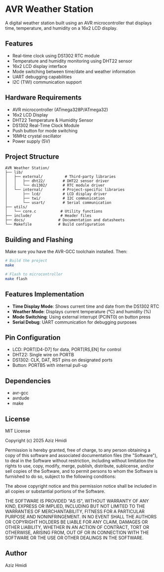 # AVR Weather Station

A digital weather station built using an AVR microcontroller that displays time, temperature, and humidity on a 16x2 LCD display.

## Features

- Real-time clock using DS1302 RTC module
- Temperature and humidity monitoring using DHT22 sensor
- 16x2 LCD display interface
- Mode switching between time/date and weather information
- UART debugging capabilities
- I2C (TWI) communication support

## Hardware Requirements

- AVR microcontroller (ATmega328P/ATmega32)
- 16x2 LCD Display
- DHT22 Temperature & Humidity Sensor
- DS1302 Real-Time Clock Module
- Push button for mode switching
- 16MHz crystal oscillator
- Power supply (5V)

## Project Structure

```
AVR Weather Station/
├── lib/
│   ├── external/          # Third-party libraries
│   │   ├── dht22/        # DHT22 sensor driver
│   │   └── ds1302/       # RTC module driver
│   └── internal/         # Project-specific libraries
│       ├── lcd/          # LCD display driver
│       ├── twi/          # I2C communication
│       └── usart/        # Serial communication
├── utils/
│   └── core.c           # Utility functions
├── include/             # Header files
├── docs/               # Documentation and datasheets
└── Makefile            # Build configuration
```

## Building and Flashing

Make sure you have the AVR-GCC toolchain installed. Then:

```bash
# Build the project
make

# Flash to microcontroller
make flash
```

## Features Implementation

- **Time Display Mode**: Shows current time and date from the DS1302 RTC
- **Weather Mode**: Displays current temperature (°C) and humidity (%)
- **Mode Switching**: Using external interrupt (PCINT0) on button press
- **Serial Debug**: UART communication for debugging purposes

## Pin Configuration

- LCD: PORT[D4-D7] for data, PORT[RS,EN] for control
- DHT22: Single wire on PORTB
- DS1302: CLK, DAT, RST pins on designated ports
- Button: PORTB5 with internal pull-up

## Dependencies

- avr-gcc
- avrdude
- make

## License

MIT License

Copyright (c) 2025 Aziz Hmidi

Permission is hereby granted, free of charge, to any person obtaining a copy
of this software and associated documentation files (the "Software"), to deal
in the Software without restriction, including without limitation the rights
to use, copy, modify, merge, publish, distribute, sublicense, and/or sell
copies of the Software, and to permit persons to whom the Software is
furnished to do so, subject to the following conditions:

The above copyright notice and this permission notice shall be included in all
copies or substantial portions of the Software.

THE SOFTWARE IS PROVIDED "AS IS", WITHOUT WARRANTY OF ANY KIND, EXPRESS OR
IMPLIED, INCLUDING BUT NOT LIMITED TO THE WARRANTIES OF MERCHANTABILITY,
FITNESS FOR A PARTICULAR PURPOSE AND NONINFRINGEMENT. IN NO EVENT SHALL THE
AUTHORS OR COPYRIGHT HOLDERS BE LIABLE FOR ANY CLAIM, DAMAGES OR OTHER
LIABILITY, WHETHER IN AN ACTION OF CONTRACT, TORT OR OTHERWISE, ARISING FROM,
OUT OF OR IN CONNECTION WITH THE SOFTWARE OR THE USE OR OTHER DEALINGS IN THE
SOFTWARE.

## Author

Aziz Hmidi
